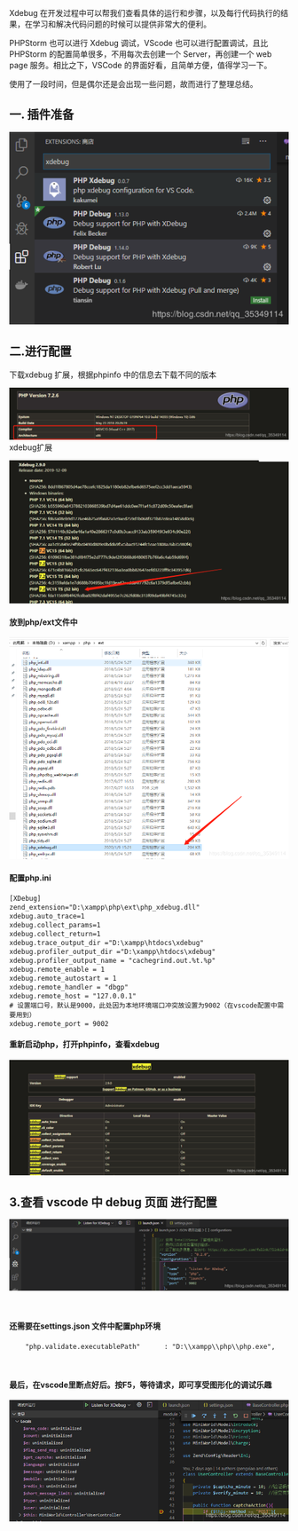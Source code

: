 Xdebug 在开发过程中可以帮我们查看具体的运行和步骤，以及每行代码执行的结果，在学习和解决代码问题的时候可以提供非常大的便利。

PHPStorm 也可以进行 Xdebug 调试，VScode 也可以进行配置调试，且比 PHPStorm 的配置简单很多，不用每次去创建一个 Server，再创建一个 web page 服务。相比之下，VSCode 的界面好看，且简单方便，值得学习一下。

使用了一段时间，但是偶尔还是会出现一些问题，故而进行了整理总结。

## 一. 插件准备
![image](https://github.com/foxliang/Blog/blob/master/images/xdebug/xdebug1.png)

## 二.进行配置
下载xdebug 扩展，根据phpinfo 中的信息去下载不同的版本

![image](https://github.com/foxliang/Blog/blob/master/images/xdebug/xdebug2.png)
xdebug扩展

![image](https://github.com/foxliang/Blog/blob/master/images/xdebug/xdebug3.png)




#### 放到php/ext文件中

![image](https://github.com/foxliang/Blog/blob/master/images/xdebug/xdebug4.png)


#### 配置php.ini

```
[XDebug]
zend_extension="D:\xampp\php\ext\php_xdebug.dll"
xdebug.auto_trace=1
xdebug.collect_params=1
xdebug.collect_return=1
xdebug.trace_output_dir ="D:\xampp\htdocs\xdebug"
xdebug.profiler_output_dir ="D:\xampp\htdocs\xdebug"
xdebug.profiler_output_name = "cachegrind.out.%t.%p"
xdebug.remote_enable = 1
xdebug.remote_autostart = 1
xdebug.remote_handler = "dbgp"
xdebug.remote_host = "127.0.0.1"
# 设置端口号，默认是9000，此处因为本地环境端口冲突故设置为9002（在vscode配置中需要用到）
xdebug.remote_port = 9002
```
#### 重新启动php，打开phpinfo，查看xdebug

![image](https://github.com/foxliang/Blog/blob/master/images/xdebug/xdebug5.png)


## 3.查看 vscode 中 debug 页面 进行配置

![image](https://github.com/foxliang/Blog/blob/master/images/xdebug/xdebug6.png)

 

#### 还需要在settings.json 文件中配置php环境
```
    "php.validate.executablePath"      : "D:\\xampp\\php\\php.exe",
```
 

#### 最后，在vscode里断点好后。按F5，等待请求，即可享受图形化的调试乐趣

![image](https://github.com/foxliang/Blog/blob/master/images/xdebug/xdebug7.png)
